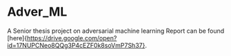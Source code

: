 # Adver_ML
A Senior thesis project on adversarial machine learning
Report can be found [here]{https://drive.google.com/open?id=17NUPCNeo8QQg3P4cEZF0k8soVmP7Sh37}.

